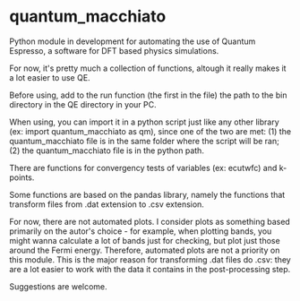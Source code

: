 # quantum_macchiato
Python module in development for automating the use of Quantum Espresso, a software for DFT based physics simulations.

For now, it's pretty much a collection of functions, altough it really makes it a lot easier to use QE.

Before using, add to the run function (the first in the file) the path to the bin directory in the QE directory in your PC.

When using, you can import it in a python script just like any other library (ex: import quantum_macchiato as qm), since one of the two are met: (1) the quantum_macchiato file is in the same folder where the script will be ran; (2) the quantum_macchiato file is in the python path.

There are functions for convergency tests of variables (ex: ecutwfc) and k-points.

Some functions are based on the pandas library, namely the functions that transform files from .dat extension to .csv extension.

For now, there are not automated plots. I consider plots as something based primarily on the autor's choice - for example, when plotting bands, you might wanna calculate a lot of bands just for checking, but plot just those around the Fermi energy. Therefore, automated plots are not a priority on this module. This is the major reason for transforming .dat files do .csv: they are a lot easier to work with the data it contains in the post-processing step.

Suggestions are welcome.

